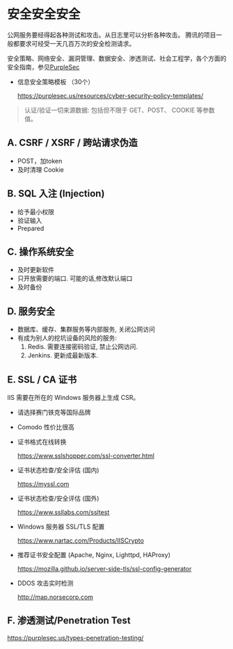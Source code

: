 # 安全安全安全

公网服务要经得起各种测试和攻击。从日志里可以分析各种攻击。
腾讯的项目一般都要求可经受一天几百万次的安全检测请求。

安全策略、网络安全、漏洞管理、数据安全、渗透测试、社会工程学，各个方面的安全指南，参见[PurpleSec](https://purplesec.us/learn)

- 信息安全策略模板 （30个）

  https://purplesec.us/resources/cyber-security-policy-templates/
  
> 认证/验证一切来源数据: 包括但不限于 GET、POST、 COOKIE 等参数值。


## A. CSRF / XSRF / 跨站请求伪造

- POST，加token
- 及时清理 Cookie


## B. SQL 入注 (Injection)

- 给予最小权限
- 验证输入
- Prepared


## C. 操作系统安全

- 及时更新软件
- 只开放需要的端口. 可能的话,修改默认端口
- 及时备份

## D. 服务安全

- 数据库、缓存、集群服务等内部服务, 关闭公网访问
- 有成为别人的挖坑设备的风险的服务:
  1. Redis. 需要连接密码验证, 禁止公网访问.
  2. Jenkins. 更新成最新版本.

## E. SSL / CA 证书

IIS 需要在所在的 Windows 服务器上生成 CSR。

- 请选择赛门铁克等国际品牌

- Comodo 性价比很高

- 证书格式在线转换

  https://www.sslshopper.com/ssl-converter.html

- 证书状态检查/安全评估 (国内)

  https://myssl.com

- 证书状态检查/安全评估 (国外)

  https://www.ssllabs.com/ssltest

- Windows 服务器 SSL/TLS 配置

  https://www.nartac.com/Products/IISCrypto

- 推荐证书安全配置 (Apache, Nginx, Lighttpd, HAProxy)

  https://mozilla.github.io/server-side-tls/ssl-config-generator

- DDOS 攻击实时检测

  http://map.norsecorp.com
  
## F. 渗透测试/Penetration Test

https://purplesec.us/types-penetration-testing/
